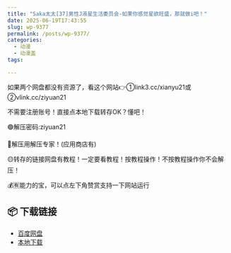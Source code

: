 ```yaml
---
title: "Saka太太[37]男性J液星生活委员会-如果你感觉星欲旺盛，那就做i吧！"
date: 2025-06-19T17:43:55
slug: wp-9377
permalink: /posts/wp-9377/
categories:
  - 动漫
  - 动漫盖
tags:

---
```


如果两个网盘都没有资源了，看这个网站👉①link3.cc/xianyu21或②vlink.cc/ziyuan21

不需要注册账号！直接点本地下载转存OK？懂吧！

🟢解压密码:ziyuan21

🔵解压用解压专家！(应用商店有)

🟡转存的链接网盘有教程！一定要看教程！按教程操作！不按教程操作你不会解压！

💰🈶能力的宝，可以点左下角赞赏支持一下网站运行

## 📦 下载链接
- [百度网盘](https://blziyuan21.com/pay-download/9377?key=cc0b6f65cb&down_id=0)
- [本地下载](https://blziyuan21.com/pay-download/9377?key=cc0b6f65cb&down_id=1)

